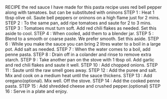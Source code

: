 RECIPE
the red sauce I have made for this pasta recipe uses red bell pepper along with tamatoes. but can be substituted with oninons
STEP 1 : Heat 1 tbsp olive oil. Saute bell peppers or oninons on a high flame just for 2 mins.
STEP 2 : To the same pan, add ripe tomatoes and saute    for 2 to 3 mins.
STEP 3 : Tomatoes must turn soft. Add red chili flakes as needed. Set this aside to cool.
STEP 4 : When cooled, add them to a blender jar.
STEP 5 : Blend to a smooth or coarse paste. We prefer smooth. Set this aside.
STEP 6 : While you make the sauce you can bring 2 litres water to a boil in a large pot. Add salt as needed.
STEP 7 : When the water comes to a boil, add penne pasta. 
STEP 8 : Drain off in a colander and rinse to remove extra starch.
STEP 9 : Take another pan on the stove with 1 tbsp oil. Add garlic and red chili flakes and saute it well.
STEP 10 : Add chopped onions.
STEP 11 : Saute until the raw smell goes away.
STEP 12 : Add the puree and salt. Mix and cook on a medium heat until the sauce thickens.
STEP 13 : Add oregano(optional). Mix well. Off the stove.
STEP 14 : Add the cooked penne pasta.
STEP 15 : Add shredded cheese and crushed pepper.(optional)
STEP 16 : Serve in a plate and enjoy.
